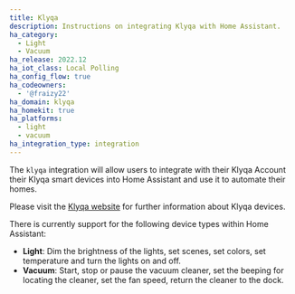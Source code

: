 ```yaml
---
title: Klyqa
description: Instructions on integrating Klyqa with Home Assistant.
ha_category:
  - Light
  - Vacuum
ha_release: 2022.12
ha_iot_class: Local Polling
ha_config_flow: true
ha_codeowners:
  - '@fraizy22'
ha_domain: klyqa
ha_homekit: true
ha_platforms:
  - light
  - vacuum
ha_integration_type: integration
---
```


The `klyqa` integration will allow users to integrate with their Klyqa Account their Klyqa smart devices into Home Assistant and use it to automate their homes.

Please visit the [Klyqa website](https://www.klyqa.de/) for further information about Klyqa devices.

There is currently support for the following device types within Home Assistant:

- **Light**: Dim the brightness of the lights, set scenes, set colors, set temperature and turn the lights on and off.
- **Vacuum**: Start, stop or pause the vacuum cleaner, set the beeping for locating the cleaner, set the fan speed, return the cleaner to the dock.
